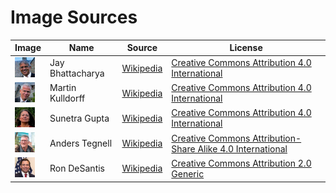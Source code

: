 # Image Sources

Image | Name | Source | License
--- | --- | --- | ---
<img src="docs/img/person-jay-bhattacharya.jpg" width="32" /> | Jay Bhattacharya | [Wikipedia](https://commons.wikimedia.org/wiki/File:Kulldorff_gupta_bhattacharya.jpg) | [Creative Commons Attribution 4.0 International](https://creativecommons.org/licenses/by/4.0/deed.en)
<img src="docs/img/person-martin-kulldorff.jpg" width="32" /> | Martin Kulldorff | [Wikipedia](https://commons.wikimedia.org/wiki/File:Kulldorff_gupta_bhattacharya.jpg) | [Creative Commons Attribution 4.0 International](https://creativecommons.org/licenses/by/4.0/deed.en)
<img src="docs/img/person-sunetra-gupta.jpg" width="32" /> | Sunetra Gupta | [Wikipedia](https://commons.wikimedia.org/wiki/File:Kulldorff_gupta_bhattacharya.jpg) | [Creative Commons Attribution 4.0 International](https://creativecommons.org/licenses/by/4.0/deed.en)
<img src="docs/img/person-anders-tegnell.jpg" width="32" /> | Anders Tegnell | [Wikipedia](https://commons.wikimedia.org/wiki/File:Anders_Tegnell_in_2020.jpg) | [Creative Commons Attribution-Share Alike 4.0 International](https://creativecommons.org/licenses/by-sa/4.0/deed.en)
<img src="docs/img/person-ron-desantis.jpg" width="32" /> | Ron DeSantis | [Wikipedia](https://commons.wikimedia.org/wiki/File:Ron_DeSantis_2020_(cropped).jpg) | [ Creative Commons Attribution 2.0 Generic](https://creativecommons.org/licenses/by/2.0/deed.en)
